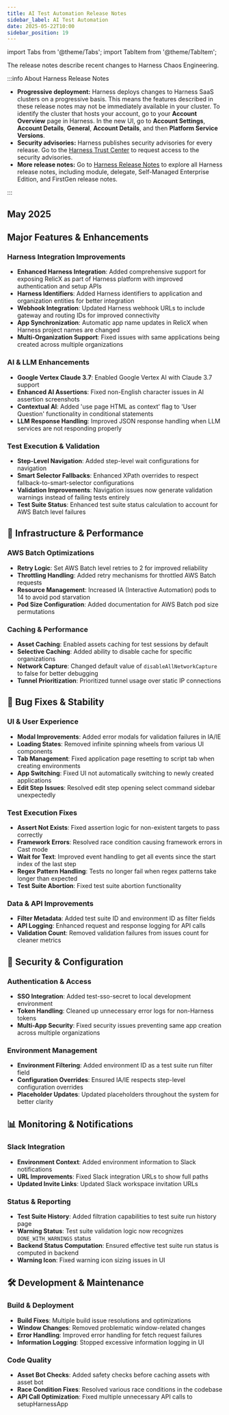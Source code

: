 ```yaml
---
title: AI Test Automation Release Notes
sidebar_label: AI Test Automation
date: 2025-05-22T10:00
sidebar_position: 19
---
```


import Tabs from '@theme/Tabs';
import TabItem from '@theme/TabItem';

<DocsButton icon = "fa-solid fa-square-rss" text="Subscribe via RSS" link="https://developer.harness.io/release-notes/chaos-engineering/rss.xml" />

The release notes describe recent changes to Harness Chaos Engineering.

:::info About Harness Release Notes

* **Progressive deployment:** Harness deploys changes to Harness SaaS clusters on a progressive basis. This means the features described in these release notes may not be immediately available in your cluster. To identify the cluster that hosts your account, go to your **Account Overview** page in Harness.  In the new UI, go to **Account Settings**, **Account Details**, **General**, **Account Details**, and then **Platform Service Versions**.
* **Security advisories:** Harness publishes security advisories for every release. Go to the [Harness Trust Center](https://trust.harness.io/?itemUid=c41ff7d5-98e7-4d79-9594-fd8ef93a2838&source=documents_card) to request access to the security advisories.
* **More release notes:** Go to [Harness Release Notes](/release-notes) to explore all Harness release notes, including module, delegate, Self-Managed Enterprise Edition, and FirstGen release notes.

:::

## May 2025

## Major Features & Enhancements

### Harness Integration Improvements
- **Enhanced Harness Integration**: Added comprehensive support for exposing RelicX as part of Harness platform with improved authentication and setup APIs
- **Harness Identifiers**: Added Harness identifiers to application and organization entities for better integration
- **Webhook Integration**: Updated Harness webhook URLs to include gateway and routing IDs for improved connectivity
- **App Synchronization**: Automatic app name updates in RelicX when Harness project names are changed
- **Multi-Organization Support**: Fixed issues with same applications being created across multiple organizations

### AI & LLM Enhancements
- **Google Vertex Claude 3.7**: Enabled Google Vertex AI with Claude 3.7 support
- **Enhanced AI Assertions**: Fixed non-English character issues in AI assertion screenshots
- **Contextual AI**: Added 'use page HTML as context' flag to 'User Question' functionality in conditional statements
- **LLM Response Handling**: Improved JSON response handling when LLM services are not responding properly

### Test Execution & Validation
- **Step-Level Navigation**: Added step-level wait configurations for navigation
- **Smart Selector Fallbacks**: Enhanced XPath overrides to respect fallback-to-smart-selector configurations
- **Validation Improvements**: Navigation issues now generate validation warnings instead of failing tests entirely
- **Test Suite Status**: Enhanced test suite status calculation to account for AWS Batch level failures

## 🔧 Infrastructure & Performance

### AWS Batch Optimizations
- **Retry Logic**: Set AWS Batch level retries to 2 for improved reliability
- **Throttling Handling**: Added retry mechanisms for throttled AWS Batch requests
- **Resource Management**: Increased IA (Interactive Automation) pods to 14 to avoid pod starvation
- **Pod Size Configuration**: Added documentation for AWS Batch pod size permutations

### Caching & Performance
- **Asset Caching**: Enabled assets caching for test sessions by default
- **Selective Caching**: Added ability to disable cache for specific organizations
- **Network Capture**: Changed default value of `disableAllNetworkCapture` to false for better debugging
- **Tunnel Prioritization**: Prioritized tunnel usage over static IP connections

## 🐛 Bug Fixes & Stability

### UI & User Experience
- **Modal Improvements**: Added error modals for validation failures in IA/IE
- **Loading States**: Removed infinite spinning wheels from various UI components
- **Tab Management**: Fixed application page resetting to script tab when creating environments
- **App Switching**: Fixed UI not automatically switching to newly created applications
- **Edit Step Issues**: Resolved edit step opening select command sidebar unexpectedly

### Test Execution Fixes
- **Assert Not Exists**: Fixed assertion logic for non-existent targets to pass correctly
- **Framework Errors**: Resolved race condition causing framework errors in Cast mode
- **Wait for Text**: Improved event handling to get all events since the start index of the last step
- **Regex Pattern Handling**: Tests no longer fail when regex patterns take longer than expected
- **Test Suite Abortion**: Fixed test suite abortion functionality

### Data & API Improvements
- **Filter Metadata**: Added test suite ID and environment ID as filter fields
- **API Logging**: Enhanced request and response logging for API calls
- **Validation Count**: Removed validation failures from issues count for cleaner metrics

## 🔐 Security & Configuration

### Authentication & Access
- **SSO Integration**: Added test-sso-secret to local development environment
- **Token Handling**: Cleaned up unnecessary error logs for non-Harness tokens
- **Multi-App Security**: Fixed security issues preventing same app creation across multiple organizations

### Environment Management
- **Environment Filtering**: Added environment ID as a test suite run filter field
- **Configuration Overrides**: Ensured IA/IE respects step-level configuration overrides
- **Placeholder Updates**: Updated placeholders throughout the system for better clarity

## 📊 Monitoring & Notifications

### Slack Integration
- **Environment Context**: Added environment information to Slack notifications
- **URL Improvements**: Fixed Slack integration URLs to show full paths
- **Updated Invite Links**: Updated Slack workspace invitation URLs

### Status & Reporting
- **Test Suite History**: Added filtration capabilities to test suite run history page
- **Warning Status**: Test suite validation logic now recognizes `DONE_WITH_WARNINGS` status
- **Backend Status Computation**: Ensured effective test suite run status is computed in backend
- **Warning Icon**: Fixed warning icon sizing issues in UI

## 🛠️ Development & Maintenance

### Build & Deployment
- **Build Fixes**: Multiple build issue resolutions and optimizations
- **Window Changes**: Removed problematic window-related changes
- **Error Handling**: Improved error handling for fetch request failures
- **Information Logging**: Stopped excessive information logging in UI

### Code Quality
- **Asset Bot Checks**: Added safety checks before caching assets with asset bot
- **Race Condition Fixes**: Resolved various race conditions in the codebase
- **API Call Optimization**: Fixed multiple unnecessary API calls to setupHarnessApp
